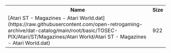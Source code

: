 <table>
<tr><th>Name</th><th>Size</th></tr>
<tr><td>
[Atari ST - Magazines - Atari World.dat](https://raw.githubusercontent.com/open-retrogaming-archive/dat-catalog/main/root/basic/TOSEC-PIX/Atari/ST/Magazines/Atari World/Atari ST - Magazines - Atari World.dat)
</td><td>922</td></tr>
</table>
